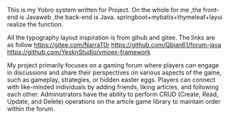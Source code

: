 This is my Yobro system written for Project.
On the whole for me ,the front-end is Javaweb ,the back-end is Java.
springboot+mybatis+thymeleaf+layui realize the function.

All the typography layout inspiration is from gihub and gitee. The links are as follow
https://gitee.com/NarraT0r  https://github.com/Qbian61/forum-java   https://github.com/YesknStudio/vmoex-framework

My project primarily focuses on a gaming forum where players can engage in discussions and share their perspectives on various aspects of the game, such as gameplay, strategies, or hidden easter eggs. Players can connect with like-minded individuals by adding friends, liking articles, and following each other. Administrators have the ability to perform CRUD (Create, Read, Update, and Delete) operations on the article game library to maintain order within the forum.

